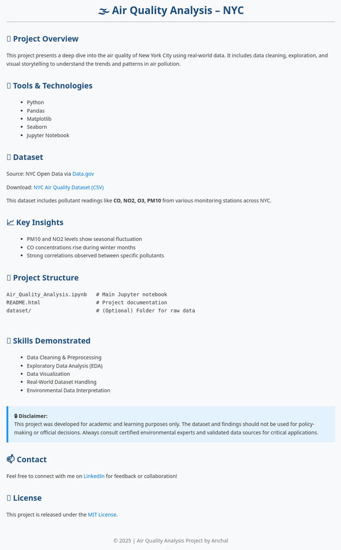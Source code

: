 <!DOCTYPE html>
<html lang="en">
<head>
  <meta charset="UTF-8" />
  <meta name="viewport" content="width=device-width, initial-scale=1.0"/>
  <title>Air Quality Analysis – NYC</title>
  <style>
    body {
      font-family: 'Segoe UI', Tahoma, Geneva, Verdana, sans-serif;
      line-height: 1.6;
      color: #333;
      background-color: #f8f9fa;
      padding: 2rem;
      max-width: 900px;
      margin: auto;
    }
    h1, h2 {
      color: #1f4e79;
    }
    h1 {
      text-align: center;
      border-bottom: 2px solid #ccc;
      padding-bottom: 0.5rem;
    }
    .section {
      margin-bottom: 2rem;
    }
    ul {
      margin-left: 2rem;
    }
    code {
      background: #eee;
      padding: 2px 4px;
      border-radius: 4px;
    }
    .highlight {
      background-color: #e3f2fd;
      border-left: 5px solid #2196f3;
      padding: 1rem;
      margin: 1rem 0;
    }
    a {
      color: #0077cc;
      text-decoration: none;
    }
    a:hover {
      text-decoration: underline;
    }
    .footer {
      font-size: 0.9rem;
      color: #777;
      text-align: center;
      margin-top: 3rem;
    }
  </style>
</head>
<body>

  <h1>🌫️ Air Quality Analysis – NYC</h1>

  <div class="section">
    <h2>📌 Project Overview</h2>
    <p>This project presents a deep dive into the air quality of New York City using real-world data. It includes data cleaning, exploration, and visual storytelling to understand the trends and patterns in air pollution.</p>
  </div>

  <div class="section">
    <h2>🧰 Tools & Technologies</h2>
    <ul>
      <li>Python</li>
      <li>Pandas</li>
      <li>Matplotlib</li>
      <li>Seaborn</li>
      <li>Jupyter Notebook</li>
    </ul>
  </div>

  <div class="section">
    <h2>📂 Dataset</h2>
    <p>Source: NYC Open Data via <a href="https://data.gov" target="_blank">Data.gov</a></p>
    <p>Download: <a href="https://data.cityofnewyork.us/api/views/c3uy-2p5r/rows.csv?accessType=DOWNLOAD" target="_blank">NYC Air Quality Dataset (CSV)</a></p>
    <p>This dataset includes pollutant readings like <strong>CO, NO2, O3, PM10</strong> from various monitoring stations across NYC.</p>
  </div>

  <div class="section">
    <h2>📈 Key Insights</h2>
    <ul>
      <li>PM10 and NO2 levels show seasonal fluctuation</li>
      <li>CO concentrations rise during winter months</li>
      <li>Strong correlations observed between specific pollutants</li>
    </ul>
  </div>

  <div class="section">
    <h2>🚧 Project Structure</h2>
    <pre>
Air_Quality_Analysis.ipynb   # Main Jupyter notebook
README.html                  # Project documentation
dataset/                     # (Optional) Folder for raw data
    </pre>
  </div>

  <div class="section">
    <h2>🧠 Skills Demonstrated</h2>
    <ul>
      <li>Data Cleaning & Preprocessing</li>
      <li>Exploratory Data Analysis (EDA)</li>
      <li>Data Visualization</li>
      <li>Real-World Dataset Handling</li>
      <li>Environmental Data Interpretation</li>
    </ul>
  </div>

  <div class="highlight">
    <strong>🔒 Disclaimer:</strong><br />
    This project was developed for academic and learning purposes only. The dataset and findings should not be used for policy-making or official decisions. Always consult certified environmental experts and validated data sources for critical applications.
  </div>

  <div class="section">
    <h2>📫 Contact</h2>
    <p>Feel free to connect with me on <a href="https://www.linkedin.com" target="_blank">LinkedIn</a> for feedback or collaboration!</p>
  </div>

  <div class="section">
    <h2>🔖 License</h2>
    <p>This project is released under the <a href="#">MIT License</a>.</p>
  </div>

  <div class="footer">
    © 2025 | Air Quality Analysis Project by Anchal
  </div>

</body>
</html>
